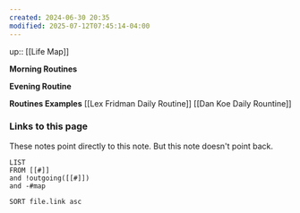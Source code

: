 ```yaml
---
created: 2024-06-30 20:35
modified: 2025-07-12T07:45:14-04:00
---
```

up:: [[Life Map]]

**Morning Routines**

**Evening Routine**


**Routines Examples**
[[Lex Fridman Daily Routine]]
[[Dan Koe Daily Rountine]]

### Links to this page
These notes point directly to this note. But this note doesn't point back.
```dataview
LIST
FROM [[#]]
and !outgoing([[#]])
and -#map

SORT file.link asc
```
